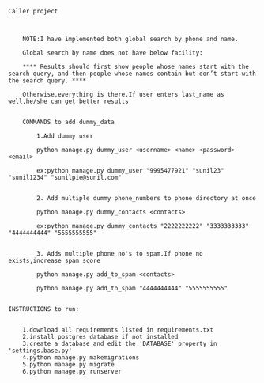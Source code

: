     Caller project



        NOTE:I have implemented both global search by phone and name.

        Global search by name does not have below facility:

        **** Results should first show people whose names start with the search query, and then people whose names contain but don’t start with the search query. ****

        Otherwise,everything is there.If user enters last_name as well,he/she can get better results
         

        COMMANDS to add dummy_data

            1.Add dummy user

            python manage.py dummy_user <username> <name> <password> <email>

            ex:python manage.py dummy_user "9995477921" "sunil23" "sunil1234" "sunilpie@sunil.com"

            
            2. Add multiple dummy phone_numbers to phone directory at once

            python manage.py dummy_contacts <contacts>

            ex:python manage.py dummy_contacts "2222222222" "3333333333" "4444444444" "5555555555"

            
            3. Adds multiple phone no's to spam.If phone no exists,increase spam score

            python manage.py add_to_spam <contacts>

            python manage.py add_to_spam "4444444444" "5555555555"

    
    INSTRUCTIONS to run:


        1.download all requirements listed in requirements.txt
        2.install postgres database if not installed
        3.create a database and edit the 'DATABASE' property in 'settings.base.py'
        4.python manage.py makemigrations
        5.python manage.py migrate
        6.python manage.py runserver